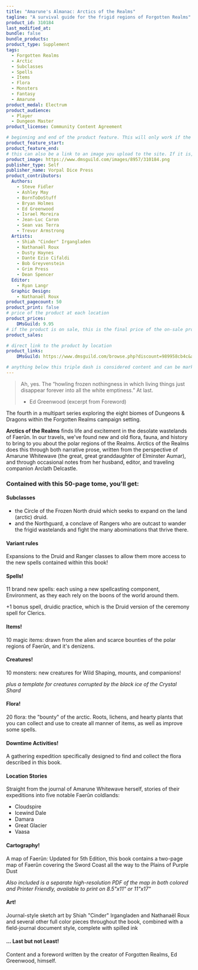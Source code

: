 ```yaml
---
title: "Amarune's Almanac: Arctics of the Realms"
tagline: "A survival guide for the frigid regions of Forgotten Realms"
product_id: 310184
last_modified_at:
bundle: false
bundle_products:
product_type: Supplement
tags:
  - Forgotten Realms
  - Arctic
  - Subclasses
  - Spells
  - Items
  - Flora
  - Monsters
  - Fantasy
  - Amarune
product_medal: Electrum
product_audience:
  - Player
  - Dungeon Master
product_license: Community Content Agreement

# beginning and end of the product feature. This will only work if the site is updated within several weeks of when the feature is supposed to happen. Making a new post counts as updating.
product_feature_start: 
product_feature_end: 
# this can also be a link to an image you upload to the site. If it is, it must start with a "/" or be a full link
product_image: https://www.dmsguild.com/images/8957/310184.png
publisher_type: Self
publisher_name: Vorpal Dice Press
product_contributors:
  Authors:
    - Steve Fidler
    - Ashley May
    - BornToDoStuff
    - Bryan Holmes
    - Ed Greenwood
    - Israel Moreira
    - Jean-Luc Caron
    - Sean vas Terra
    - Trevor Armstrong
  Artists:
    - Shiah "Cinder" Irgangladen
    - Nathanaël Roux
    - Dusty Haynes
    - Dante Ezio Cifaldi
    - Bob Greyvenstein
    - Grim Press
    - Dean Spencer
  Editor:
    - Ryan Langr
  Graphic Design:
    - Nathanaël Roux
product_pagecount: 50
product_print: false
# price of the product at each location
product_prices:
    DMsGuild: 9.95
# if the product is on sale, this is the final price of the on-sale product for each location that it is on sale. The sales % will be calculated and displayed based on the difference between product_prices and product_sales
product_sales:

# direct link to the product by location
product_links:
    DMsGuild: https://www.dmsguild.com/browse.php?discount=989958cb4c&affiliate_id=1713687

# anything below this triple dash is considered content and can be markup or html. It should be fully HTML compatible as long as your tags are formatted correctly.
---
```

> Ah, yes. The “howling frozen nothingness in which living things just disappear forever into all the white emptiness.” At last.
> - Ed Greenwood (excerpt from Foreword)

The fourth in a multipart series exploring the eight biomes of Dungeons & Dragons within the Forgotten Realms campaign setting.

**Arctics of the Realms** finds life and excitement in the desolate wastelands of Faerûn. In our travels, we've found new and old flora, fauna, and history to bring to you about the polar regions of the Realms. Arctics of the Realms does this through both narrative prose, written from the perspective of Amarune Whitewave (the great, great granddaughter of Elminster Aumar), and through occasional notes from her husband, editor, and traveling companion Arclath Delcastle.

### Contained with this 50-page tome, you'll get:

#### Subclasses
- the Circle of the Frozen North druid which seeks to expand on the land (arctic) druid.
- and the Northguard, a conclave of Rangers who are outcast to wander the frigid wastelands and fight the many abominations that thrive there.

#### Variant rules
Expansions to the Druid and Ranger classes to allow them more access to the new spells contained within this book!

#### Spells!
11 brand new spells: each using a new spellcasting component, Environment, as they each rely on the boons of the world around them.

+1 bonus spell, druidic practice, which is the Druid version of the ceremony spell for Clerics.

#### Items!
10 magic items: drawn from the alien and scarce bounties of the polar regions of Faerûn, and it's denizens.

#### Creatures!
10 monsters: new creatures for Wild Shaping, mounts, and companions!

*plus a template for creatures corrupted by the black ice of the Crystal Shard*

#### Flora!
20 flora: the "bounty" of the arctic. Roots, lichens, and hearty plants that you can collect and use to create all manner of items, as well as improve some spells.

#### Downtime Activities!
A gathering expedition specifically designed to find and collect the flora described in this book.

#### Location Stories
Straight from the journal of Amarune Whitewave herself, stories of their expeditions into five notable Faerûn coldlands:
- Cloudspire
- Icewind Dale
- Damara
- Great Glacier
- Vaasa

#### Cartography!
A map of Faerûn: Updated for 5th Edition, this book contains a two-page map of Faerûn covering the Sword Coast all the way to the Plains of Purple Dust

*Also included is a separate high-resolution PDF of the map in both colored and Printer Friendly, available to print on 8.5"x11" or 11"x17"*

#### Art!
Journal-style sketch art by Shiah "Cinder" Irgangladen and Nathanaël Roux and several other full color pieces throughout the book, combined with a field-journal document style, complete with spilled ink

#### ... Last but not Least!

Content and a foreword written by the creator of Forgotten Realms, Ed Greenwood, himself.